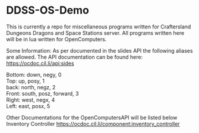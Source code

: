 # DDSS-OS-Demo
This is currently a repo for miscellaneous programs written for Craftersland Dungeons Dragons and Space Stations server.
All programs written here will be in lua written for OpenComputers.

Some Information:
As per documented in the slides API the following aliases are allowed. The API documentation can be found here: https://ocdoc.cil.li/api:sides

Bottom: down, negy, 0  
Top: up, posy, 1  
back: north, negz, 2  
Front: south, posz, forward, 3  
Right: west, negx, 4  
Left: east, posx, 5  

Other Documentations for the OpenComputersAPI will be listed below  
Inventory Controller https://ocdoc.cil.li/component:inventory_controller
